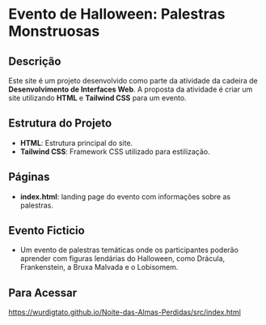 # Evento de Halloween: Palestras Monstruosas

## Descrição
Este site é um projeto desenvolvido como parte da atividade da cadeira de **Desenvolvimento de Interfaces Web**.
A proposta da atividade é criar um site utilizando **HTML** e **Tailwind CSS** para um evento. 

## Estrutura do Projeto

- **HTML**: Estrutura principal do site.
- **Tailwind CSS**: Framework CSS utilizado para estilização.

## Páginas

- **index.html**: landing page do evento com informações sobre as palestras.

## Evento Ficticio
- Um evento de palestras temáticas onde os participantes poderão aprender com figuras lendárias do Halloween, como Drácula, Frankenstein, a Bruxa Malvada e o Lobisomem.

## Para Acessar
https://wurdigtato.github.io/Noite-das-Almas-Perdidas/src/index.html
